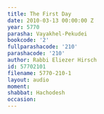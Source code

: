 ```yaml
---
title: The First Day
date: 2010-03-13 00:00:00 Z
year: 5770
parasha: Vayakhel-Pekudei
bookcode: '2'
fullparashacode: '210'
parashacode: '210'
author: Rabbi Eliezer Hirsch
id: 57702101
filename: 5770-210-1
layout: audio
moment: 
shabbat: Hachodesh
occasion: 
---
```


